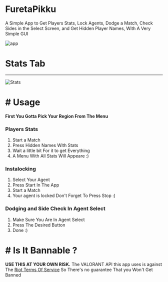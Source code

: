 # FuretaPikku

A Simple App to Get Players Stats, Lock Agents, Dodge a Match, Check Sides in the Select Screen, and Get Hidden Player Names, With A Very Simple GUI

![app](https://i.imgur.com/7B0A7lx.png)

# Stats Tab

---

![Stats](https://i.imgur.com/wPE9Eny.png)

# # Usage

**First You Gotta Pick Your Region From The Menu**

### Players Stats

1. Start a Match
2. Press Hidden Names With Stats
3. Wait a little bit For it to get Everything
4. A Menu With All Stats Will Appeare :)

### Instalocking

1. Select Your Agent
2. Press Start In The App
3. Start a Match
4. Your agent is locked Don't Forget To Press Stop :)

### Dodging and Side Check In Agent Select

1. Make Sure You Are In Agent Select
2. Press The Desired Button
3. Done :)

# # Is It Bannable ?

**USE THIS AT YOUR OWN RISK.** The VALORANT API this app uses is against The [Riot Terms Of Service](https://www.riotgames.com/en/terms-of-service) So There's no guarantee That you Won't Get Banned
